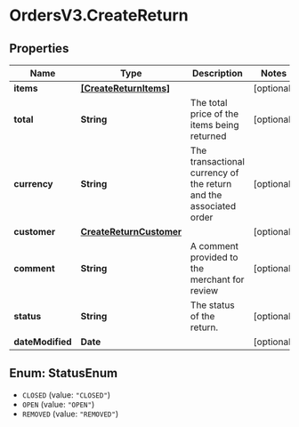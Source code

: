 # OrdersV3.CreateReturn

## Properties
Name | Type | Description | Notes
------------ | ------------- | ------------- | -------------
**items** | [**[CreateReturnItems]**](CreateReturnItems.md) |  | [optional] 
**total** | **String** | The total price of the items being returned | [optional] 
**currency** | **String** | The transactional currency of the return and the associated order | [optional] 
**customer** | [**CreateReturnCustomer**](CreateReturnCustomer.md) |  | [optional] 
**comment** | **String** | A comment provided to the merchant for review | [optional] 
**status** | **String** | The status of the return. | [optional] 
**dateModified** | **Date** |  | [optional] 

<a name="StatusEnum"></a>
## Enum: StatusEnum

* `CLOSED` (value: `"CLOSED"`)
* `OPEN` (value: `"OPEN"`)
* `REMOVED` (value: `"REMOVED"`)

